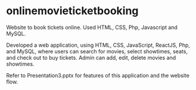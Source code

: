 # onlinemovieticketbooking

Website to book tickets online. Used HTML, CSS, Php, Javascript and MySQL. 

Developed a web application, using HTML, CSS, JavaScript, ReactJS, Php, and MySQL, where users can search for movies, select showtimes, seats, and check out to buy tickets. Admin can add, edit, delete movies and showtimes. 

Refer to Presentation3.pptx for features of this application and the website flow.


